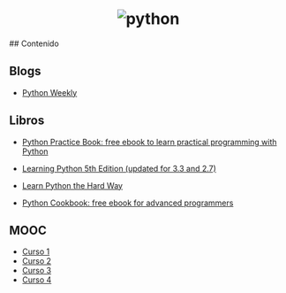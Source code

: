 <h1 align="center">
	<img src="https://www.python.org/static/img/python-logo@2x.png" alt="python">
	<br>
</h1>
## Contenido

## Blogs
- [Python Weekly](http://www.pythonweekly.com)

## Libros
- [Python Practice Book: free ebook to learn practical programming with Python](http://anandology.com/python-practice-book/index.html)
- [Learning Python 5th Edition (updated for 3.3 and 2.7)](https://drive.google.com/file/d/0B2Y-n6IlHYliSXZxMk0xT0NSY1E/preview)
- [Learn Python the Hard Way](https://learnpythonthehardway.org/book/)

- [Python Cookbook: free ebook for advanced programmers](http://chimera.labs.oreilly.com/books/1230000000393/index.html)

## MOOC
- [Curso 1](https://checkio.org/)
- [Curso 2](https://www.coursera.org/specializations/python)
- [Curso 3](https://www.coursera.org/specializations/data-science-python)
- [Curso 4](http://tutorial.python.org.ar/)
